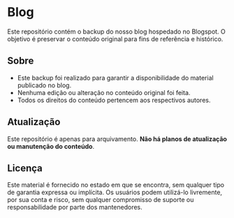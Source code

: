 # Blog

Este repositório contém o backup do nosso blog hospedado no Blogspot. O objetivo é preservar o conteúdo original para fins de referência e histórico.

## Sobre

- Este backup foi realizado para garantir a disponibilidade do material publicado no blog.
- Nenhuma edição ou alteração no conteúdo original foi feita.
- Todos os direitos do conteúdo pertencem aos respectivos autores.

## Atualização

Este repositório é apenas para arquivamento. **Não há planos de atualização ou manutenção do conteúdo**.

## Licença

Este material é fornecido no estado em que se encontra, sem qualquer tipo de garantia expressa ou implícita. Os usuários podem utilizá-lo livremente, por sua conta e risco, sem qualquer compromisso de suporte ou responsabilidade por parte dos mantenedores.
